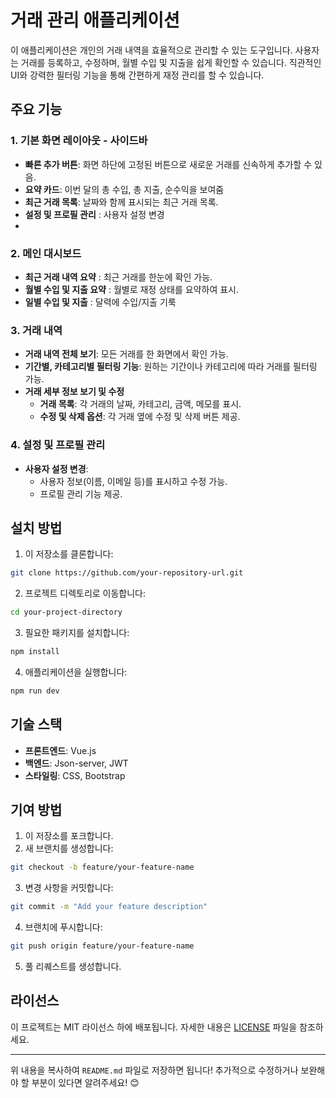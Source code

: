 # 거래 관리 애플리케이션

이 애플리케이션은 개인의 거래 내역을 효율적으로 관리할 수 있는 도구입니다. 사용자는 거래를 등록하고, 수정하며, 월별 수입 및 지출을 쉽게 확인할 수 있습니다. 직관적인 UI와 강력한 필터링 기능을 통해 간편하게 재정 관리를 할 수 있습니다.

## 주요 기능

### 1. 기본 화면 레이아웃 - 사이드바

- **빠른 추가 버튼**: 화면 하단에 고정된 버튼으로 새로운 거래를 신속하게 추가할 수 있음.
- **요약 카드**: 이번 달의 총 수입, 총 지출, 순수익을 보여줌
- **최근 거래 목록**: 날짜와 함께 표시되는 최근 거래 목록.
- **설정 및 프로필 관리** : 사용자 설정 변경
-

### 2. 메인 대시보드

- **최근 거래 내역 요약** : 최근 거래를 한눈에 확인 가능.
- **월별 수입 및 지출 요약** : 월별로 재정 상태를 요약하여 표시.
- **일별 수입 및 지출** : 달력에 수입/지출 기룩

### 3. 거래 내역

- **거래 내역 전체 보기**: 모든 거래를 한 화면에서 확인 가능.
- **기간별, 카테고리별 필터링 기능**: 원하는 기간이나 카테고리에 따라 거래를 필터링 가능.
- **거래 세부 정보 보기 및 수정**
  - **거래 목록**: 각 거래의 날짜, 카테고리, 금액, 메모를 표시.
  - **수정 및 삭제 옵션**: 각 거래 옆에 수정 및 삭제 버튼 제공.

### 4. 설정 및 프로필 관리

- **사용자 설정 변경**:
  - 사용자 정보(이름, 이메일 등)를 표시하고 수정 가능.
  - 프로필 관리 기능 제공.

## 설치 방법

1. 이 저장소를 클론합니다:

```bash
git clone https://github.com/your-repository-url.git
```

2. 프로젝트 디렉토리로 이동합니다:

```bash
cd your-project-directory
```

3. 필요한 패키지를 설치합니다:

```bash
npm install
```

4. 애플리케이션을 실행합니다:

```bash
npm run dev
```

## 기술 스택

- **프론트엔드**: Vue.js
- **백엔드**: Json-server, JWT
- **스타일링**: CSS, Bootstrap

## 기여 방법

1. 이 저장소를 포크합니다.
2. 새 브랜치를 생성합니다:

```bash
git checkout -b feature/your-feature-name
```

3. 변경 사항을 커밋합니다:

```bash
git commit -m "Add your feature description"
```

4. 브랜치에 푸시합니다:

```bash
git push origin feature/your-feature-name
```

5. 풀 리퀘스트를 생성합니다.

## 라이선스

이 프로젝트는 MIT 라이선스 하에 배포됩니다. 자세한 내용은 [LICENSE](./LICENSE) 파일을 참조하세요.

---

위 내용을 복사하여 `README.md` 파일로 저장하면 됩니다! 추가적으로 수정하거나 보완해야 할 부분이 있다면 알려주세요! 😊
